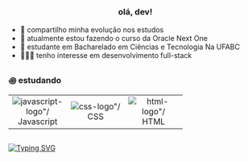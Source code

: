 ## <h3 align="center">olá, dev!</h3>

<div>
  
- 🍵 compartilho minha evolução nos estudos
- 📂 atualmente estou fazendo o curso da Oracle Next One
- 📝 estudante em Bacharelado em Ciências e Tecnologia Na UFABC
- 👨🏻‍💻 tenho interesse em desenvolvimento full-stack
</div>

## <h3>꩜ estudando</h3>

<table align="center">
  <tr>
    <td align="center">
      <img style="width: '50%'; max-width: 100;" src="https://github.com/user-attachments/assets/21a27d19-c631-4bac-b8dc-09a167755ef8" alt=javascript-logo"/>
      <br>Javascript
    </td>
    <td align="center">
      <img style="width: '50%'; max-width: 100;" src="https://github.com/user-attachments/assets/38f372b5-36b8-4de4-a782-a14966c5d864" alt=css-logo"/>
      <br>CSS
    </td>
    <td align="center">
      <img style="width: '50%'; max-width: 100;" src="https://github.com/user-attachments/assets/1d1462fc-4dd6-4504-9e6e-20188b764393" alt=html-logo"/>
      <br>HTML
    </td>
  </tr>
</table>

##
<a href="https://git.io/typing-svg"><img src="https://readme-typing-svg.herokuapp.com?font=Fira+Code&size=15&pause=1000&color=929292&width=150&lines=em+atualiza%C3%A7%C3%A3o..." alt="Typing SVG" /></a>
